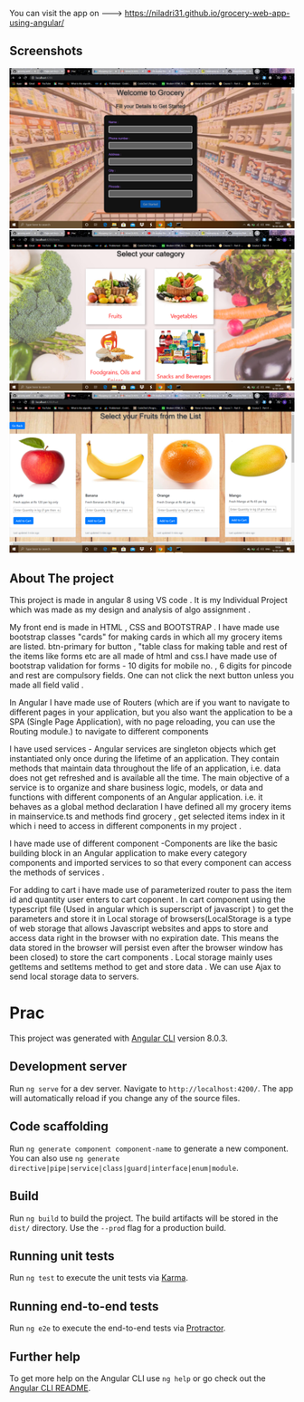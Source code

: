 You can visit the app on --->  https://niladri31.github.io/grocery-web-app-using-angular/

<h2>Screenshots</h2>

<img src="src/assets/Images/s1.png" alt="Italian Trulli">
<img src="src/assets/Images/s2.png" alt="Italian Trulli">
<img src="src/assets/Images/s3.png" alt="Italian Trulli">



<h2>About The project</h2>
This project is made in angular 8 using VS code . It is my Individual Project which was made as my design and analysis of algo assignment .

My front end is made in HTML , CSS and BOOTSTRAP . I have made use bootstrap classes "cards" for making cards in which all my grocery items are listed. btn-primary for button , "table class for making table and rest of the items like forms etc are all made of html and css.I have made use of bootstrap validation for forms - 10 digits for mobile no. , 6 digits for pincode and rest are compulsory fields. One can not click the next button unless you made all field valid .

In Angular I have made use of Routers (which are if you want to navigate to different pages in your application, but you also want the application to be a SPA (Single Page Application), with no page reloading, you can use the Routing module.) to navigate to different components

I have used services - Angular services are singleton objects which get instantiated only once during the lifetime of an application. They contain methods that maintain data throughout the life of an application, i.e. data does not get refreshed and is available all the time. The main objective of a service is to organize and share business logic, models, or data and functions with different components of an Angular application. i.e. it behaves as a global method declaration I have defined all my grocery items in mainservice.ts and methods find grocery , get selected items index in it which i need to access in different components in my project .

I have made use of different component -Components are like the basic building block in an Angular application to make every category components and imported services to so that every component can access the methods of services .

For adding to cart i have made use of parameterized router to pass the item id and quantity user enters to cart coponent . In cart component using the typescript file (Used in angular which is superscript of javascript ) to get the parameters and store it in Local storage of browsers(LocalStorage is a type of web storage that allows Javascript websites and apps to store and access data right in the browser with no expiration date. This means the data stored in the browser will persist even after the browser window has been closed) to store the cart components . Local storage mainly uses getItems and setItems method to get and store data . We can use Ajax to send local storage data to servers.






# Prac

This project was generated with [Angular CLI](https://github.com/angular/angular-cli) version 8.0.3.

## Development server

Run `ng serve` for a dev server. Navigate to `http://localhost:4200/`. The app will automatically reload if you change any of the source files.

## Code scaffolding

Run `ng generate component component-name` to generate a new component. You can also use `ng generate directive|pipe|service|class|guard|interface|enum|module`.

## Build

Run `ng build` to build the project. The build artifacts will be stored in the `dist/` directory. Use the `--prod` flag for a production build.

## Running unit tests

Run `ng test` to execute the unit tests via [Karma](https://karma-runner.github.io).

## Running end-to-end tests

Run `ng e2e` to execute the end-to-end tests via [Protractor](http://www.protractortest.org/).

## Further help

To get more help on the Angular CLI use `ng help` or go check out the [Angular CLI README](https://github.com/angular/angular-cli/blob/master/README.md).
